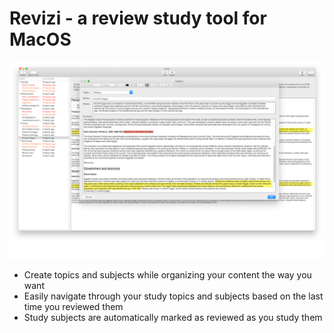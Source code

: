 # Revizi - a review study tool for MacOS

![screenshot](revizi.jpg)

* Create topics and subjects while organizing your content the way you want
* Easily navigate through your study topics and subjects based on the last time you reviewed them
* Study subjects are automatically marked as reviewed as you study them
